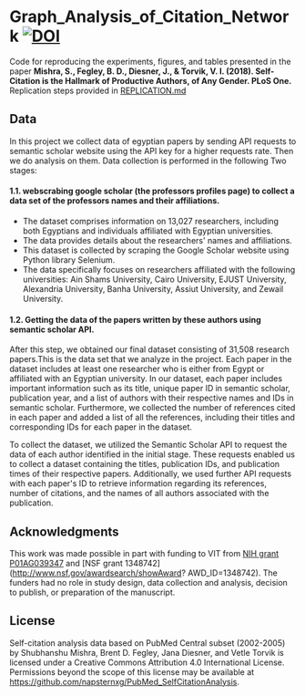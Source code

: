 # Graph_Analysis_of_Citation_Network [![DOI](https://zenodo.org/badge/114928249.svg)](https://zenodo.org/badge/latestdoi/114928249)  
Code for reproducing the experiments, figures, and tables presented in the paper 
**Mishra, S., Fegley, B. D., Diesner, J., & Torvik, V. I. (2018). Self-Citation is the Hallmark of Productive Authors, of Any Gender. PLoS One.**  Replication steps provided in [REPLICATION.md](REPLICATION.md)  

## Data  
In this project we collect data of egyptian papers by sending API requests to semantic scholar website using the API key for a higher requests rate. Then we do analysis on them. Data collection is performed in the following Two stages:

#### 1.1. webscrabing google scholar (the professors profiles page) to collect a data set of the professors names and their affiliations.
+ The dataset comprises information on 13,027 researchers, including both Egyptians and individuals affiliated with Egyptian universities.
+ The data provides details about the researchers' names and affiliations.
+ This dataset is collected by scraping the Google Scholar website using Python library Selenium.
+ The data specifically focuses on researchers affiliated with the following universities: Ain Shams University, Cairo University, EJUST University, Alexandria University, Banha University, Assiut University, and Zewail University.   

#### 1.2. Getting the data of the papers written by these authors using semantic scholar API.
After this step, we obtained our final dataset consisting of 31,508 research papers.This is the data set that we analyze in the project. Each paper in the dataset includes at least one researcher who is either from Egypt or affiliated with an Egyptian university. In our dataset, each paper includes important information such as its title, unique paper ID in semantic scholar, publication year, and a list of authors with their respective names and IDs in semantic scholar. Furthermore, we collected the number of references cited in each paper and added a list of all the references, including their titles and corresponding IDs for each paper in the dataset.

To collect the dataset, we utilized the Semantic Scholar API to request the data of each author identified in the initial stage. These requests enabled us to collect a dataset containing the titles, publication IDs, and publication times of their respective papers. Additionally, we used further API requests with each paper's ID to retrieve information regarding its references, number of citations, and the names of all authors associated with the publication.

## Acknowledgments
This work was made possible in part with funding to VIT from [NIH grant P01AG039347](https://projectreporter.nih.gov/project_info_description.cfm?aid=8475017&icde=18058490) and [NSF grant 1348742](http://www.nsf.gov/awardsearch/showAward?
AWD_ID=1348742). The funders had no role in study design, data collection and analysis, decision to publish, or preparation of the manuscript.

## License  
Self-citation analysis data based on PubMed Central subset (2002-2005) by Shubhanshu Mishra, Brent D. Fegley, Jana Diesner, and Vetle Torvik is licensed under a Creative Commons Attribution 4.0 International License. Permissions beyond the scope of this license may be available at https://github.com/napsternxg/PubMed_SelfCitationAnalysis.
